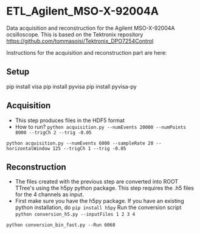 # ETL_Agilent_MSO-X-92004A
Data acquisition and reconstruction for the Agilent MSO-X-92004A ocsilloscope.
This is based on the Tektronix repository https://github.com/tommasoisi/Tektronix_DPO7254Control

Instructions for the acquisition and reconstruction part are here:


## Setup 
pip install visa
pip install pyvisa
pip install pyvisa-py

## Acquisition
*  This step produces files in the HDF5 format
*  How to run? `python acquisition.py --numEvents 20000 --numPoints 8000 --trigCh 2 --trig -0.05`

`python acquisition.py --numEvents 6000 --sampleRate 20 --horizontalWindow 125 --trigCh 1 --trig -0.05`
## Reconstruction
*  The files created with the previous step are converted into ROOT TTree's using the h5py python package. This step requires the .h5 files for the 4 channels as input.
*  First make sure you have the h5py package. If you have an existing python installation, do
`pip install h5py`
Run the conversion script
`python conversion_h5.py --inputFiles 1 2 3 4`

`python conversion_bin_fast.py --Run 6068`
